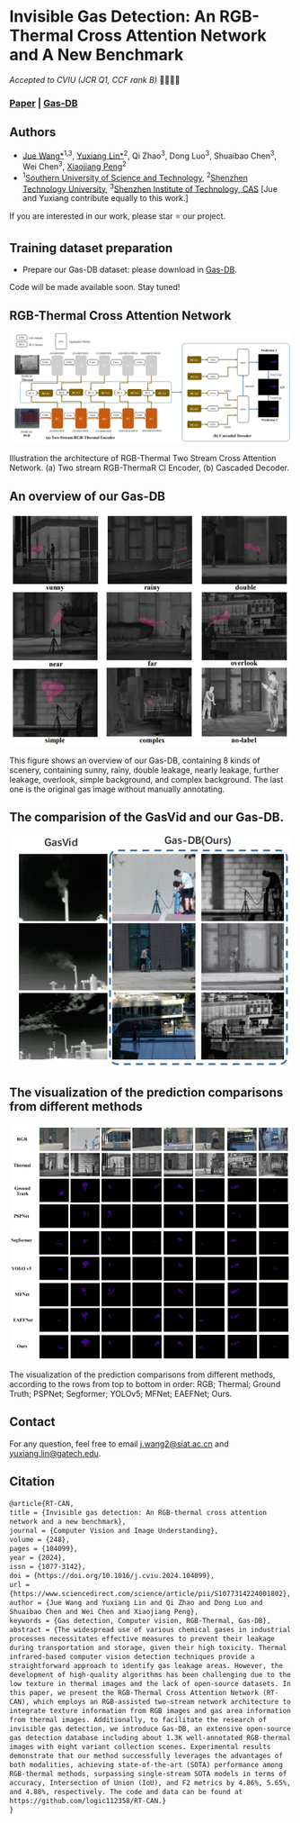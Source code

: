 # Invisible Gas Detection: An RGB-Thermal Cross Attention Network and A New Benchmark 
*Accepted to CVIU (JCR Q1, CCF rank B)* 🎉🎉🥳🥳
### [Paper](https://www.sciencedirect.com/science/article/abs/pii/S1077314224001802) | [Gas-DB](https://drive.google.com/drive/folders/11t324MSRVQhptfLLu65MlPaSaPOJRf4Z)

## Authors

- [Jue Wang*](https://a-new-b.github.io/)<sup>1,3</sup>, [Yuxiang Lin*](https://lum1104.github.io/)<sup>2</sup>, Qi Zhao<sup>3</sup>, Dong Luo<sup>3</sup>, Shuaibao Chen<sup>3</sup>, Wei Chen<sup>3</sup>, [Xiaojiang Peng](https://pengxj.github.io/)<sup>2</sup>
- <sup>1</sup>[Southern University of Science and Technology](https://www.sustech.edu.cn/en/), <sup>2</sup>[Shenzhen Technology University](https://english.sztu.edu.cn/), <sup>3</sup>[Shenzhen Institute of Technology, CAS](https://www.siat.ac.cn/) [Jue and Yuxiang contribute equally to this work.]

If you are interested in our work, please star ⭐ our project.

## Training dataset preparation
- Prepare our Gas-DB dataset: please download in [Gas-DB](https://drive.google.com/file/d/1NkN1K41KmDhf3wuyi5W9UNDK1oV09xKb/view?usp=sharing).

Code will be made available soon. Stay tuned!

## RGB-Thermal Cross Attention Network
![ Illustration the architecture of RGB-Thermal Two Stream Cross Attention Network. (a) Two stream RGB-ThermaR Cl Encoder, (b) Cascaded Decoder.](https://github.com/logic112358/image/blob/main/20240529163048.png)

Illustration the architecture of RGB-Thermal Two Stream Cross Attention Network. (a) Two stream RGB-ThermaR Cl Encoder, (b) Cascaded Decoder.
## An overview of our Gas-DB  
![an overview of our Gas-DB](https://github.com/logic112358/image/blob/main/20240529155658.png)

This figure shows an overview of our Gas-DB, containing 8 kinds of scenery, containing sunny, rainy, double leakage, nearly leakage, further leakage, overlook, simple background, and complex background. The last one is the original gas image without manually annotating.

##  The comparision of the GasVid and our Gas-DB.
![The comparision of the GasVid and our Gas-DB](https://github.com/logic112358/image/blob/main/20240529155716.png)

## The visualization of the prediction comparisons from different methods
![The visualization of the prediction comparisons from different methods](https://github.com/logic112358/image/blob/main/20240529155745.png)

The visualization of the prediction comparisons from different methods, according to the rows from top to bottom in order: RGB; Thermal; Ground Truth; PSPNet; Segformer; YOLOv5; MFNet; EAEFNet; Ours.

## Contact   
For any question, feel free to email <j.wang2@siat.ac.cn> and <yuxiang.lin@gatech.edu>.

## Citation
```
@article{RT-CAN,
title = {Invisible gas detection: An RGB-thermal cross attention network and a new benchmark},
journal = {Computer Vision and Image Understanding},
volume = {248},
pages = {104099},
year = {2024},
issn = {1077-3142},
doi = {https://doi.org/10.1016/j.cviu.2024.104099},
url = {https://www.sciencedirect.com/science/article/pii/S1077314224001802},
author = {Jue Wang and Yuxiang Lin and Qi Zhao and Dong Luo and Shuaibao Chen and Wei Chen and Xiaojiang Peng},
keywords = {Gas detection, Computer vision, RGB-Thermal, Gas-DB},
abstract = {The widespread use of various chemical gases in industrial processes necessitates effective measures to prevent their leakage during transportation and storage, given their high toxicity. Thermal infrared-based computer vision detection techniques provide a straightforward approach to identify gas leakage areas. However, the development of high-quality algorithms has been challenging due to the low texture in thermal images and the lack of open-source datasets. In this paper, we present the RGB-Thermal Cross Attention Network (RT-CAN), which employs an RGB-assisted two-stream network architecture to integrate texture information from RGB images and gas area information from thermal images. Additionally, to facilitate the research of invisible gas detection, we introduce Gas-DB, an extensive open-source gas detection database including about 1.3K well-annotated RGB-thermal images with eight variant collection scenes. Experimental results demonstrate that our method successfully leverages the advantages of both modalities, achieving state-of-the-art (SOTA) performance among RGB-thermal methods, surpassing single-stream SOTA models in terms of accuracy, Intersection of Union (IoU), and F2 metrics by 4.86%, 5.65%, and 4.88%, respectively. The code and data can be found at https://github.com/logic112358/RT-CAN.}
}
```
